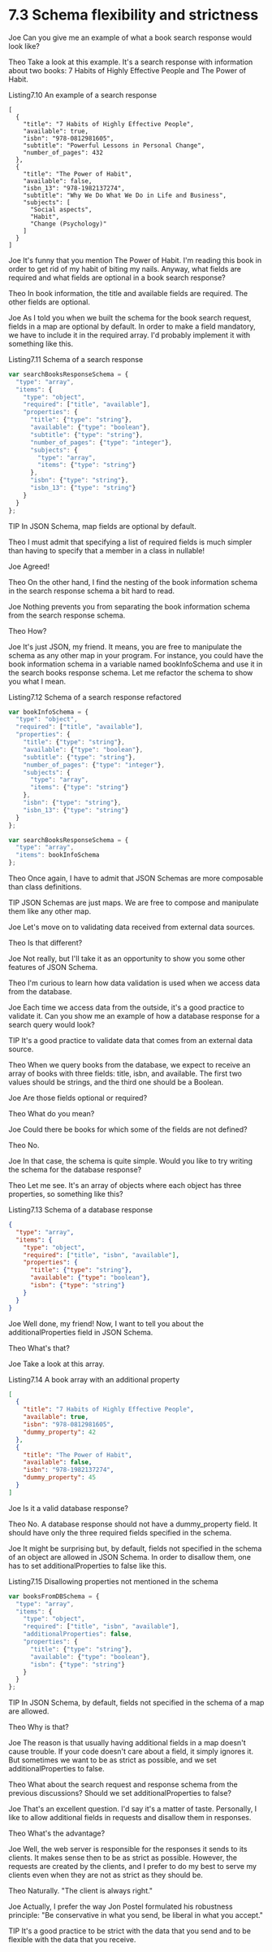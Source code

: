 # 7.3 Schema flexibility and strictness

Joe Can you give me an example of what a book search response would look like?

Theo Take a look at this example. It's a search response with information about two books: 7 Habits of Highly Effective People and The Power of Habit.

Listing7.10 An example of a search response
```
[
  {
    "title": "7 Habits of Highly Effective People",
    "available": true,
    "isbn": "978-0812981605",
    "subtitle": "Powerful Lessons in Personal Change",
    "number_of_pages": 432
  },
  {
    "title": "The Power of Habit",
    "available": false,
    "isbn_13": "978-1982137274",
    "subtitle": "Why We Do What We Do in Life and Business",
    "subjects": [
      "Social aspects",
      "Habit",
      "Change (Psychology)"
    ]
  }
]
```

Joe It's funny that you mention The Power of Habit. I'm reading this book in order to get rid of my habit of biting my nails. Anyway, what fields are required and what fields are optional in a book search response?

Theo In book information, the title and available fields are required. The other fields are optional.

Joe As I told you when we built the schema for the book search request, fields in a map are optional by default. In order to make a field mandatory, we have to include it in the required array. I'd probably implement it with something like this.

Listing7.11 Schema of a search response
```javascript
var searchBooksResponseSchema = {
  "type": "array",
  "items": {
    "type": "object",
    "required": ["title", "available"],
    "properties": {
      "title": {"type": "string"},
      "available": {"type": "boolean"},
      "subtitle": {"type": "string"},
      "number_of_pages": {"type": "integer"},
      "subjects": {
        "type": "array",
        "items": {"type": "string"}
      },
      "isbn": {"type": "string"},
      "isbn_13": {"type": "string"}
    }
  }
};
```

TIP In JSON Schema, map fields are optional by default.

Theo I must admit that specifying a list of required fields is much simpler than having to specify that a member in a class in nullable!

Joe Agreed!

Theo On the other hand, I find the nesting of the book information schema in the search response schema a bit hard to read.

Joe Nothing prevents you from separating the book information schema from the search response schema.

Theo How?

Joe It's just JSON, my friend. It means, you are free to manipulate the schema as any other map in your program. For instance, you could have the book information schema in a variable named bookInfoSchema and use it in the search books response schema. Let me refactor the schema to show you what I mean.

Listing7.12 Schema of a search response refactored
```javascript
var bookInfoSchema = {
  "type": "object",
  "required": ["title", "available"],
  "properties": {
    "title": {"type": "string"},
    "available": {"type": "boolean"},
    "subtitle": {"type": "string"},
    "number_of_pages": {"type": "integer"},
    "subjects": {
      "type": "array",
      "items": {"type": "string"}
    },
    "isbn": {"type": "string"},
    "isbn_13": {"type": "string"}
  }
};

var searchBooksResponseSchema = {
  "type": "array",
  "items": bookInfoSchema
};
```

Theo Once again, I have to admit that JSON Schemas are more composable than class definitions.

TIP JSON Schemas are just maps. We are free to compose and manipulate them like any other map.

Joe Let's move on to validating data received from external data sources.

Theo Is that different?

Joe Not really, but I'll take it as an opportunity to show you some other features of JSON Schema.

Theo I'm curious to learn how data validation is used when we access data from the database.

Joe Each time we access data from the outside, it's a good practice to validate it. Can you show me an example of how a database response for a search query would look?

TIP It's a good practice to validate data that comes from an external data source.

Theo When we query books from the database, we expect to receive an array of books with three fields: title, isbn, and available. The first two values should be strings, and the third one should be a Boolean.

Joe Are those fields optional or required?

Theo What do you mean?

Joe Could there be books for which some of the fields are not defined?

Theo No.

Joe In that case, the schema is quite simple. Would you like to try writing the schema for the database response?

Theo Let me see. It's an array of objects where each object has three properties, so something like this?

Listing7.13 Schema of a database response
```json
{
  "type": "array",
  "items": {
    "type": "object",
    "required": ["title", "isbn", "available"],
    "properties": {
      "title": {"type": "string"},
      "available": {"type": "boolean"},
      "isbn": {"type": "string"}
    }
  }
}
```

Joe Well done, my friend! Now, I want to tell you about the additionalProperties field in JSON Schema.

Theo What's that?

Joe Take a look at this array.

Listing7.14 A book array with an additional property
```json
[
  {
    "title": "7 Habits of Highly Effective People",
    "available": true,
    "isbn": "978-0812981605",
    "dummy_property": 42
  },
  {
    "title": "The Power of Habit",
    "available": false,
    "isbn": "978-1982137274",
    "dummy_property": 45
  }
]
```

Joe Is it a valid database response?

Theo No. A database response should not have a dummy_property field. It should have only the three required fields specified in the schema.

Joe It might be surprising but, by default, fields not specified in the schema of an object are allowed in JSON Schema. In order to disallow them, one has to set additionalProperties to false like this.

Listing7.15 Disallowing properties not mentioned in the schema
```javascript
var booksFromDBSchema = {
  "type": "array",
  "items": {
    "type": "object",
    "required": ["title", "isbn", "available"],
    "additionalProperties": false,
    "properties": {
      "title": {"type": "string"},
      "available": {"type": "boolean"},
      "isbn": {"type": "string"}
    }
  }
};
```

TIP In JSON Schema, by default, fields not specified in the schema of a map are allowed.

Theo Why is that?

Joe The reason is that usually having additional fields in a map doesn't cause trouble. If your code doesn't care about a field, it simply ignores it. But sometimes we want to be as strict as possible, and we set additionalProperties to false.

Theo What about the search request and response schema from the previous discussions? Should we set additionalProperties to false?

Joe That's an excellent question. I'd say it's a matter of taste. Personally, I like to allow additional fields in requests and disallow them in responses.

Theo What's the advantage?

Joe Well, the web server is responsible for the responses it sends to its clients. It makes sense then to be as strict as possible. However, the requests are created by the clients, and I prefer to do my best to serve my clients even when they are not as strict as they should be.

Theo Naturally. "The client is always right."

Joe Actually, I prefer the way Jon Postel formulated his robustness principle: "Be conservative in what you send, be liberal in what you accept."

TIP It's a good practice to be strict with the data that you send and to be flexible with the data that you receive.